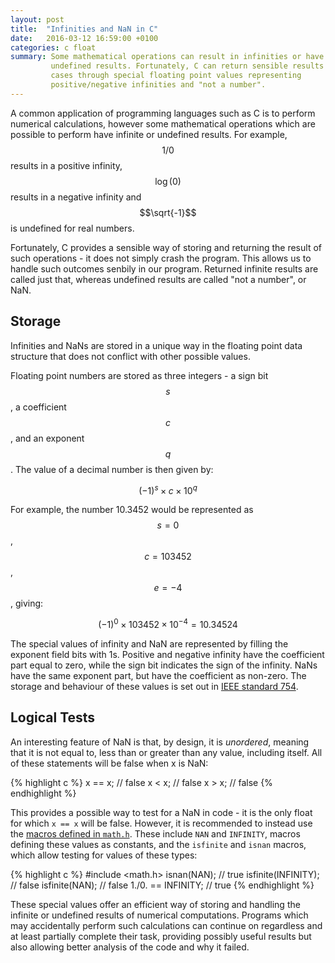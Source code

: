 ```yaml
---
layout: post
title:  "Infinities and NaN in C"
date:   2016-03-12 16:59:00 +0100
categories: c float
summary: Some mathematical operations can result in infinities or have
         undefined results. Fortunately, C can return sensible results in these
         cases through special floating point values representing
         positive/negative infinities and "not a number".
---
```


A common application of programming languages such as C is to perform numerical
calculations, however some mathematical operations which are possible to
perform have infinite or undefined results. For example, $$1/0$$ results in a
positive infinity, $$\log(0)$$ results in a negative infinity and $$\sqrt{-1}$$
is undefined for real numbers.

Fortunately, C provides a sensible way of storing and returning the result of
such operations - it does not simply crash the program. This allows us to
handle such outcomes senbily in our program. Returned infinite results are
called just that, whereas undefined results are called "not a number", or NaN.

## Storage

Infinities and NaNs are stored in a unique way in the floating point data
structure that does not conflict with other possible values.

Floating point numbers are stored as three integers - a sign bit $$s$$, a
coefficient $$c$$, and an exponent $$q$$. The value of a decimal number is then
given by:

$$ (-1)^s \times c \times 10^q $$

For example, the number 10.3452 would be represented as $$s=0$$, $$c=103452$$,
$$e=-4$$, giving:

$$ (-1)^0 \times 103452 \times 10^{-4} = 10.34524 $$

The special values of infinity and NaN are represented by filling the exponent
field bits with 1s. Positive and negative infinity have the coefficient part
equal to zero, while the sign bit indicates the sign of the infinity. NaNs have
the same exponent part, but have the coefficient as non-zero. The storage and
behaviour of these values is set out in [IEEE standard 754][IEEE 754].

## Logical Tests

An interesting feature of NaN is that, by design, it is _unordered_, meaning
that it is not equal to, less than or greater than any value, including itself.
All of these statements will be false when x is NaN:

{% highlight c %}
x == x; // false
x < x;  // false
x > x;  // false
{% endhighlight %}

This provides a possible way to test for a NaN in code - it is the only float
for which `x == x` will be false. However, it is recommended to instead use the
[macros defined in `math.h`][GNU special]. These include `NAN` and `INFINITY`,
macros defining these values as constants, and the `isfinite` and `isnan`
macros, which allow testing for values of these types:

{% highlight c %}
#include <math.h>
isnan(NAN);         // true
isfinite(INFINITY); // false
isfinite(NAN);      // false
1./0. == INFINITY;  // true
{% endhighlight %}

These special values offer an efficient way of storing and handling the
infinite or undefined results of numerical computations. Programs which may
accidentally perform such calculations can continue on regardless and at least
partially complete their task, providing possibly useful results but also
allowing better analysis of the code and why it failed.

[IEEE 754]: https://en.wikipedia.org/wiki/IEEE_floating_point
[GNU special]: http://www.gnu.org/software/libc/manual/html_node/Infinity-and-NaN.html
